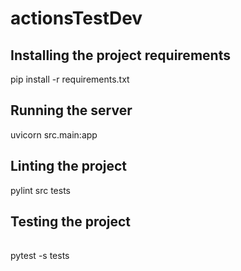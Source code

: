 # actionsTestDev

## Installing the project requirements

pip install -r requirements.txt

## Running the server

uvicorn src.main:app

## Linting the project

pylint src tests

## Testing the project
###
##
######
pytest -s tests